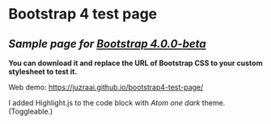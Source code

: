 # Bootstrap 4 test page

## *Sample page for **[Bootstrap 4.0.0-beta](https://getbootstrap.com/)***

**You can download it and replace the URL of Bootstrap CSS to your custom stylesheet to test it.**

Web demo: https://juzraai.github.io/bootstrap4-test-page/

I added Highlight.js to the code block with *Atom one dark* theme. (Toggleable.)